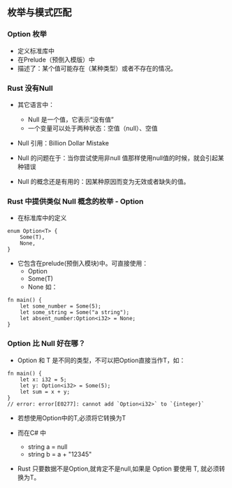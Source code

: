 ## 枚举与模式匹配

### Option 枚举
* 定义标准库中
* 在Prelude（预倒入模版）中
* 描述了：某个值可能存在（某种类型）或者不存在的情况。

### Rust 没有Null

* 其它语言中：
    * Null 是一个值，它表示“没有值”
    * 一个变量可以处于两种状态：空值（null）、空值

* Null 引用：Billion Dollar Mistake
* Null 的问题在于：当你尝试使用非null 值那样使用null值的时候，就会引起某种错误
* Null 的概念还是有用的：因某种原因而变为无效或者缺失的值。

### Rust 中提供类似 Null 概念的枚举 - Option<T>

* 在标准库中的定义
```
enum Option<T> {
    Some(T),
    None,
}
```
* 它包含在prelude(预倒入模块)中。可直接使用：
    * Option<T>
    * Some(T)
    * None
如：
```
fn main() {
    let some_number = Some(5);
    let some_string = Some("a string");
    let absent_number:Option<i32> = None;
}
```

### Option<T> 比  Null 好在哪？

* Option<T> 和 T 是不同的类型，不可以把Option<T>直接当作T，如：
```
fn main() {
    let x: i32 = 5;
    let y: Option<i32> = Some(5);
    let sum = x + y;
}
// error: error[E0277]: cannot add `Option<i32>` to `{integer}`
```

* 若想使用Option<T>中的T,必须将它转换为T
* 而在C# 中
    * string a = null
    * string b = a + "12345"

* Rust 只要数据不是Option<T>,就肯定不是null,如果是 Option<T> 要使用 T, 就必须转换为T。